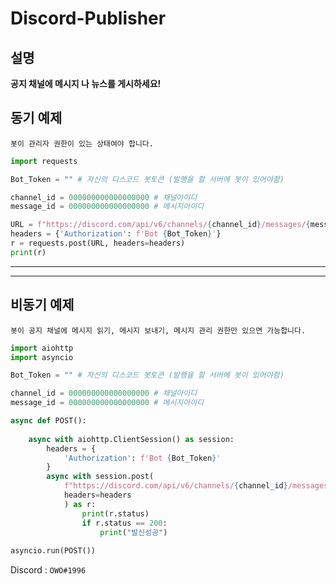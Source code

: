 # Discord-Publisher

## 설명
**공지 채널에 메시지 나 뉴스를 게시하세요!**

## 동기 예제
`봇이 관리자 권한이 있는 상태여야 합니다.`
```py
import requests

Bot_Token = "" # 자신의 디스코드 봇토큰 (발행을 할 서버에 봇이 있어야함)

channel_id = 000000000000000000 # 채널아이디
message_id = 000000000000000000 # 메시지아이디

URL = f"https://discord.com/api/v6/channels/{channel_id}/messages/{message_id}/crosspost"
headers = {'Authorization': f'Bot {Bot_Token}'}
r = requests.post(URL, headers=headers)
print(r)
```
---
---
## 비동기 예제
`봇이 공지 채널에 메시지 읽기, 메시지 보내기, 메시지 관리 권한만 있으면 가능합니다.`
```py
import aiohttp
import asyncio

Bot_Token = "" # 자신의 디스코드 봇토큰 (발행을 할 서버에 봇이 있어야함)

channel_id = 000000000000000000 # 채널아이디
message_id = 000000000000000000 # 메시지아이디

async def POST():
    
    async with aiohttp.ClientSession() as session:
        headers = {
            'Authorization': f'Bot {Bot_Token}'
        }
        async with session.post(
            f"https://discord.com/api/v6/channels/{channel_id}/messages/{message_id}/crosspost",
            headers=headers
            ) as r:
                print(r.status)
                if r.status == 200:
                    print("발신성공")
                    
asyncio.run(POST())
```

Discord : `OWO#1996`
